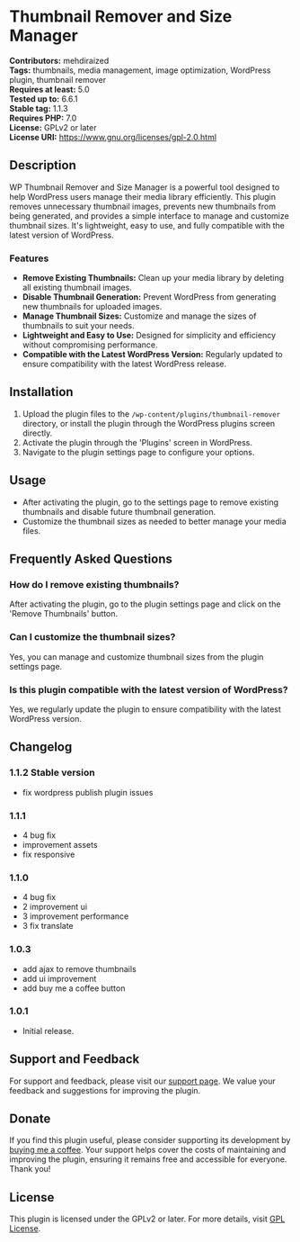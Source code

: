 # Thumbnail Remover and Size Manager

**Contributors:** mehdiraized  
**Tags:** thumbnails, media management, image optimization, WordPress plugin, thumbnail remover  
**Requires at least:** 5.0  
**Tested up to:** 6.6.1  
**Stable tag:** 1.1.3  
**Requires PHP:** 7.0  
**License:** GPLv2 or later  
**License URI:** https://www.gnu.org/licenses/gpl-2.0.html

## Description

WP Thumbnail Remover and Size Manager is a powerful tool designed to help WordPress users manage their media library efficiently. This plugin removes unnecessary thumbnail images, prevents new thumbnails from being generated, and provides a simple interface to manage and customize thumbnail sizes. It's lightweight, easy to use, and fully compatible with the latest version of WordPress.

### Features

- **Remove Existing Thumbnails:** Clean up your media library by deleting all existing thumbnail images.
- **Disable Thumbnail Generation:** Prevent WordPress from generating new thumbnails for uploaded images.
- **Manage Thumbnail Sizes:** Customize and manage the sizes of thumbnails to suit your needs.
- **Lightweight and Easy to Use:** Designed for simplicity and efficiency without compromising performance.
- **Compatible with the Latest WordPress Version:** Regularly updated to ensure compatibility with the latest WordPress release.

## Installation

1. Upload the plugin files to the `/wp-content/plugins/thumbnail-remover` directory, or install the plugin through the WordPress plugins screen directly.
2. Activate the plugin through the 'Plugins' screen in WordPress.
3. Navigate to the plugin settings page to configure your options.

## Usage

- After activating the plugin, go to the settings page to remove existing thumbnails and disable future thumbnail generation.
- Customize the thumbnail sizes as needed to better manage your media files.

## Frequently Asked Questions

### How do I remove existing thumbnails?

After activating the plugin, go to the plugin settings page and click on the 'Remove Thumbnails' button.

### Can I customize the thumbnail sizes?

Yes, you can manage and customize thumbnail sizes from the plugin settings page.

### Is this plugin compatible with the latest version of WordPress?

Yes, we regularly update the plugin to ensure compatibility with the latest WordPress version.

## Changelog

### 1.1.2 Stable version

- fix wordpress publish plugin issues

### 1.1.1

- 4 bug fix
- improvement assets
- fix responsive

### 1.1.0

- 4 bug fix
- 2 improvement ui
- 3 improvement performance
- 3 fix translate

### 1.0.3

- add ajax to remove thumbnails
- add ui improvement
- add buy me a coffee button

### 1.0.1

- Initial release.

## Support and Feedback

For support and feedback, please visit our [support page](https://mehd.ir). We value your feedback and suggestions for improving the plugin.

## Donate

If you find this plugin useful, please consider supporting its development by [buying me a coffee](https://www.buymeacoffee.com/mehdiraized). Your support helps cover the costs of maintaining and improving the plugin, ensuring it remains free and accessible for everyone. Thank you!

## License

This plugin is licensed under the GPLv2 or later. For more details, visit [GPL License](https://www.gnu.org/licenses/gpl-2.0.html).
